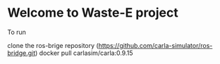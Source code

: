 # Welcome to Waste-E project


To run

clone the ros-brige repository (https://github.com/carla-simulator/ros-bridge.git)
docker pull carlasim/carla:0.9.15
